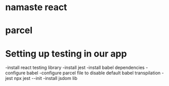 # namaste react

# parcel

# Setting up testing in our app 
-install react testing library
-install jest
-install babel dependencies
-configure babel
-configure parcel file to disable default babel transpilation
-jest npx jest --init
-install jsdom lib
